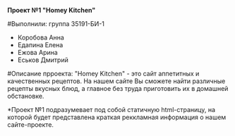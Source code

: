 **Проект №1 "Homey Kitchen"**

#Выполнили: группа 35191-БИ-1
- Коробова Анна
- Едапина Елена
- Ежова Арина
- Еськов Дмитрий

#Описание прроекта:
"Homey Kitchen" - это сайт аппетитных и качественных рецептов. На нашем сайте Вы сможете найти различные рецепты вкусных блюд, а главное без труда приготовить их в домашней обстановке.

*Проект №1 подразумевает под собой статичную html-страницу, на которой будет представлена краткая реккламная информация о нашем сайте-проекте.
